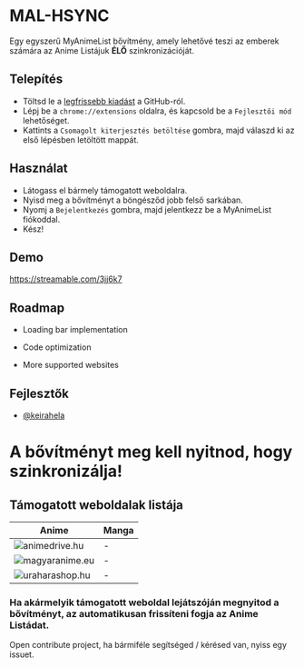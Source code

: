 
# MAL-HSYNC

Egy egyszerű MyAnimeList bővítmény, amely lehetővé teszi az emberek számára az Anime Listájuk **ÉLŐ** szinkronizációját.


## Telepítés

- Töltsd le a [legfrissebb kiadást](https://github.com/keirahela/hungarian-mal-sync/releases) a GitHub-ról.
- Lépj be a `chrome://extensions` oldalra, és kapcsold be a `Fejlesztői mód` lehetőséget.
- Kattints a `Csomagolt kiterjesztés betöltése` gombra, majd válaszd ki az első lépésben letöltött mappát.

## Használat

- Látogass el bármely támogatott weboldalra.
- Nyisd meg a bővítményt a böngésződ jobb felső sarkában.
- Nyomj a `Bejelentkezés` gombra, majd jelentkezz be a MyAnimeList fiókoddal.
- Kész!

## Demo

https://streamable.com/3jj6k7

## Roadmap

- Loading bar implementation

- Code optimization

- More supported websites

## Fejlesztők

- [@keirahela](https://github.com/keirahela)

# A bővítményt meg kell nyitnod, hogy szinkronizálja!

## Támogatott weboldalak listája

| Anime             | Manga                                                                |
| ----------------- | ------------------------------------------------------------------ |
| ![animedrive.hu](https://animedrive.hu/) | - |
| ![magyaranime.eu](https://magyaranime.eu/) | - |
| ![uraharashop.hu](https://uraharashop.hu/) | - |

### Ha akármelyik támogatott weboldal lejátszóján megnyitod a bővítményt, az automatikusan frissíteni fogja az Anime Listádat.

Open contribute project, ha bármiféle segítséged / kérésed van, nyiss egy issuet.